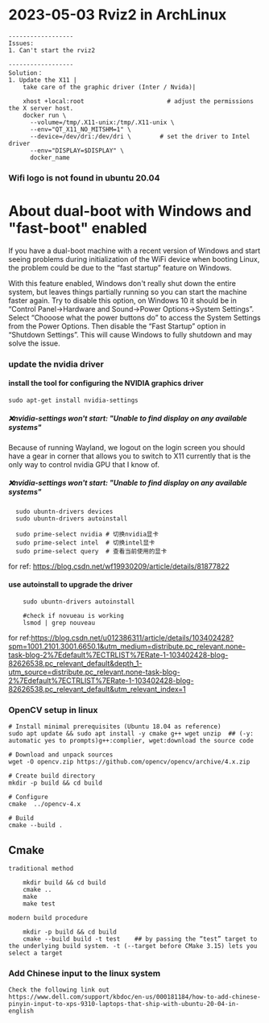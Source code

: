 # 2023-05-03 Rviz2 in ArchLinux
    ------------------
    Issues:
    1. Can't start the rviz2 
    
    ------------------
    Solution：
    1. Update the X11 | 
        take care of the graphic driver (Inter / Nvida)| 
        
        xhost +local:root                       # adjust the permissions the X server host.
        docker run \
          --volume=/tmp/.X11-unix:/tmp/.X11-unix \
          --env="QT_X11_NO_MITSHM=1" \
          --device=/dev/dri:/dev/dri \        # set the driver to Intel driver
          --env="DISPLAY=$DISPLAY" \
          docker_name








### Wifi logo is not found in ubuntu 20.04

# About dual-boot with Windows and "fast-boot" enabled
If you have a dual-boot machine with a recent version of Windows and start seeing problems during initialization of the WiFi device when booting Linux, the problem could be due to the “fast startup” feature on Windows.

With this feature enabled, Windows don't really shut down the entire system, but leaves things partially running so you can start the machine faster again. Try to disable this option, on Windows 10 it should be in “Control Panel→Hardware and Sound→Power Options→System Settings”. Select “Chooose what the power buttons do” to access the System Settings from the Power Options. Then disable the “Fast Startup” option in “Shutdown Settings”. This will cause Windows to fully shutdown and may solve the issue.




### update the nvidia driver

#### install the tool for configuring the NVIDIA graphics driver

    sudo apt-get install nvidia-settings
    
##### ❌nvidia-settings won't start: "Unable to find display on any available systems"
  Because of running Wayland, we logout on the login screen you should have a gear in corner that allows you to switch to X11 currently that is the only way to control nvidia GPU that I know of.
  
##### ❌nvidia-settings won't start: "Unable to find display on any available systems"

      sudo ubuntn-drivers devices
      sudo ubuntn-drivers autoinstall
      
      sudo prime-select nvidia # 切换nvidia显卡
      sudo prime-select intel  # 切换intel显卡
      sudo prime-select query  # 查看当前使用的显卡

for ref: https://blog.csdn.net/wf19930209/article/details/81877822



#### use autoinstall to upgrade the driver
        
        sudo ubuntn-drivers autoinstall
        
        #check if novueau is working
        lsmod | grep nouveau

for ref:https://blog.csdn.net/u012386311/article/details/103402428?spm=1001.2101.3001.6650.1&utm_medium=distribute.pc_relevant.none-task-blog-2%7Edefault%7ECTRLIST%7ERate-1-103402428-blog-82626538.pc_relevant_default&depth_1-utm_source=distribute.pc_relevant.none-task-blog-2%7Edefault%7ECTRLIST%7ERate-1-103402428-blog-82626538.pc_relevant_default&utm_relevant_index=1





### OpenCV setup in linux
    # Install minimal prerequisites (Ubuntu 18.04 as reference)
    sudo apt update && sudo apt install -y cmake g++ wget unzip  ## (-y: automatic yes to prompts)g++:complier, wget:download the source code
    
    # Download and unpack sources
    wget -O opencv.zip https://github.com/opencv/opencv/archive/4.x.zip
    
    # Create build directory
    mkdir -p build && cd build
    
    # Configure
    cmake  ../opencv-4.x
    
    # Build
    cmake --build .
    
    
## Cmake
    traditional method
    
        mkdir build && cd build
        cmake ..
        make
        make test
    
    modern build procedure
        
        mkdir -p build && cd build
        cmake --build build -t test    ## by passing the “test” target to the underlying build system. -t (--target before CMake 3.15) lets you select a target
    



### Add Chinese input to the linux system
    Check the following link out
    https://www.dell.com/support/kbdoc/en-us/000181184/how-to-add-chinese-pinyin-input-to-xps-9310-laptops-that-ship-with-ubuntu-20-04-in-english
